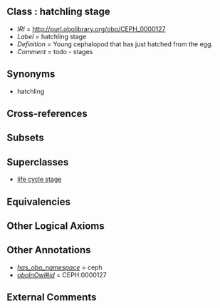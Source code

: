 
## Class : hatchling stage

 * *IRI* = http://purl.obolibrary.org/obo/CEPH_0000127
 * *Label* = hatchling stage
 * *Definition* = Young cephalopod that has just hatched from the egg.
 * *Comment* = todo - stages

## Synonyms

 * hatchling

## Cross-references


## Subsets


## Superclasses

 * [life cycle stage](../../UBERON/05/UBERON_0000105.md)

## Equivalencies


## Other Logical Axioms


## Other Annotations

 * *[has_obo_namespace](../../ce/oboInOwl#hasOBONamespace.md)* = ceph
 * *[oboInOwl#id](../../id/oboInOwl#id.md)* = CEPH:0000127

## External Comments

